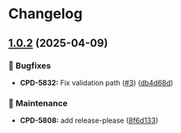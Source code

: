 # Changelog

## [1.0.2](https://github.com/corytech/php-openapi/compare/v1.0.1...v1.0.2) (2025-04-09)


### 🐛 Bugfixes

* **CPD-5832:** Fix validation path ([#3](https://github.com/corytech/php-openapi/issues/3)) ([db4d68d](https://github.com/corytech/php-openapi/commit/db4d68dbda29f86ba3e6c7301d49352567bfebbb))


### 🧰 Maintenance

* **CPD-5808:** add release-please ([8f6d133](https://github.com/corytech/php-openapi/commit/8f6d133261f16752e03a0a95ca68f63cea49a82d))
